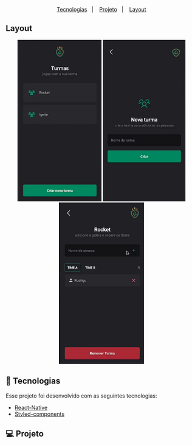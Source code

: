 <p align="center">
  <a href="#tecnologias">Tecnologias</a>&nbsp;&nbsp;&nbsp;|&nbsp;&nbsp;&nbsp;
  <a href="#projeto">Projeto</a>&nbsp;&nbsp;&nbsp;|&nbsp;&nbsp;&nbsp;
  <a href="#layout">Layout</a>
</p>

## Layout
<div align="center" >
    <img src="./src/assets/github/turmas.png" alt="demo-web" height="425">
    <img src="./src/assets/github/nova-turma.png" alt="demo-web" height="425">
    <img src="./src/assets/github/players.png" alt="demo-web" height="425">
    
</div>


## 🚀 Tecnologias

Esse projeto foi desenvolvido com as seguintes tecnologias:
- [React-Native](https://reactnative.dev/)
- [Styled-components](https://styled-components.com/)

## 💻 Projeto
